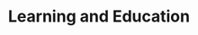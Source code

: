 ---
templateKey: digital-transformation
title: Learning and Education
subTitle: Learning and Education

image: /img/your-next/education.jpg

description: Our solutions in the learning and the education industry empower B2B and B2C businesses to execute on their learning strategy, learning delivery and learning measurement at scale.  We offer both, a full stack learning platform configured and customized to meet your unique learning requirements as well as a cloud-based learning platform that is ready to switch on as you go. Use our open source platform to design your own learning universe or simply go live on ground zero with our cloud version and allow us to unplug rich features and functionality from gamification to prescription using our AI powered platform. Learn in the comfort of your browser or get away with attendance management using our intelligence hub. Drive learning engagement with our gamification engine or integrate with the choice of your virtual classrooms from video driven to collab enabled, built to suit your every need. 
---